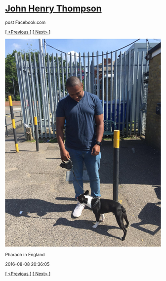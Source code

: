 # [John Henry Thompson](../README.md)
post Facebook.com

[[ <Previous ]](2016-08-08-10.md) [[ Next> ]](2016-08-08-12.md)

[![](../media/2016-08-08/Pharaoh-in-England-10.jpg)](../README.md)

Pharaoh in England

2016-08-08 20:36:05

[[ <Previous ]](2016-08-08-10.md) [[ Next> ]](2016-08-08-12.md)